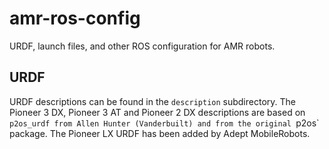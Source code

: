 amr-ros-config
==============

URDF, launch files, and other ROS configuration for AMR robots.

URDF
----

URDF descriptions can be found in the `description` subdirectory. 
The Pioneer 3 DX, Pioneer 3 AT and Pioneer 2 DX descriptions are
based on `p2os_urdf from Allen Hunter (Vanderbuilt) and from the
original `p2os` package.  The Pioneer LX URDF has been added
by Adept MobileRobots.
